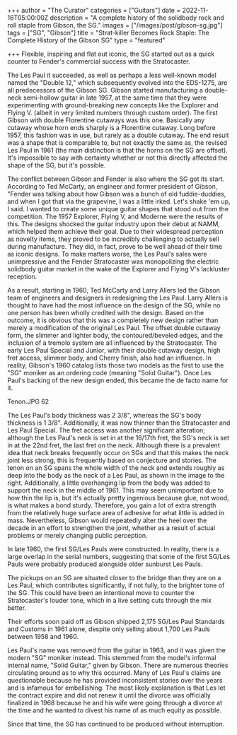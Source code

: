 +++
author = "The Curator"
categories = ["Guitars"]
date = 2022-11-16T05:00:00Z
description = "A complete history of the solidbody rock and roll staple from Gibson, the SG."
images = ["/images/post/gibson-sg.jpg"]
tags = ["SG", "Gibson"]
title = "Strat-killer Becomes Rock Staple: The Complete History of the Gibson SG"
type = "featured"

+++
Flexible, inspiring and flat out iconic, the SG started out as a quick counter to Fender's commercial success with the Stratocaster.

The Les Paul it succeeded, as well as perhaps a less well-known model named the "Double 12," which subsequently evolved into the EDS-1275, are all predecessors of the Gibson SG. Gibson started manufacturing a double-neck semi-hollow guitar in late 1957, at the same time that they were experimenting with ground-breaking new concepts like the Explorer and Flying V. (albeit in very limited numbers through custom order). The first Gibson with double Florentine cutaways was this one. Basically any cutaway whose horn ends sharply is a Florentine cutaway. Long before 1957, this fashion was in use, but rarely as a double cutaway. The end result was a shape that is comparable to, but not exactly the same as, the revised Les Paul in 1961 (the main distinction is that the horns on the SG are offset). It's impossible to say with certainty whether or not this directly affected the shape of the SG, but it's possible.

The conflict between Gibson and Fender is also where the SG got its start. According to Ted McCarty, an engineer and former president of Gibson, "Fender was talking about how Gibson was a bunch of old fuddie-duddies, and when I got that via the grapevine, I was a little irked. Let's shake 'em up, I said. I wanted to create some unique guitar shapes that stood out from the competition. The 1957 Explorer, Flying V, and Moderne were the results of this. The designs shocked the guitar industry upon their debut at NAMM, which helped them achieve their goal. Due to their widespread perception as novelty items, they proved to be incredibly challenging to actually sell during manufacture. They did, in fact, prove to be well ahead of their time as iconic designs. To make matters worse, the Les Paul's sales were unimpressive and the Fender Stratocaster was monopolizing the electric solidbody guitar market in the wake of the Explorer and Flying V's lackluster reception.

As a result, starting in 1960, Ted McCarty and Larry Allers led the Gibson team of engineers and designers in redesigning the Les Paul. Larry Allers is thought to have had the most influence on the design of the SG, while no one person has been wholly credited with the design. Based on the outcome, it is obvious that this was a completely new design rather than merely a modification of the original Les Paul. The offset double cutaway form, the slimmer and lighter body, the contoured/beveled edges, and the inclusion of a tremolo system are all influenced by the Stratocaster. The early Les Paul Special and Junior, with their double cutaway design, high fret access, slimmer body, and Cherry finish, also had an influence. In reality, Gibson's 1960 catalog lists those two models as the first to use the "SG" moniker as an ordering code (meaning "Solid Guitar"). Once Les Paul's backing of the new design ended, this became the de facto name for it.

Tenon.JPG 62

The Les Paul's body thickness was 2 3/8", whereas the SG's body thickness is 1 3/8". Additionally, it was now thinner than the Stratocaster and Les Paul Special. The fret access was another significant alteration; although the Les Paul's neck is set in at the 16/17th fret, the SG's neck is set in at the 22nd fret, the last fret on the neck. Although there is a prevalent idea that neck breaks frequently occur on SGs and that this makes the neck joint less strong, this is frequently based on conjecture and stories. The tenon on an SG spans the whole width of the neck and extends roughly as deep into the body as the neck of a Les Paul, as shown in the image to the right. Additionally, a little overhanging lip from the body was added to support the neck in the middle of 1961. This may seem unimportant due to how thin the lip is, but it's actually pretty ingenious because glue, not wood, is what makes a bond sturdy. Therefore, you gain a lot of extra strength from the relatively huge surface area of adhesive for what little is added in mass. Nevertheless, Gibson would repeatedly alter the heel over the decade in an effort to strengthen the joint, whether as a result of actual problems or merely changing public perception.

In late 1960, the first SG/Les Pauls were constructed. In reality, there is a large overlap in the serial numbers, suggesting that some of the first SG/Les Pauls were probably produced alongside older sunburst Les Pauls.

The pickups on an SG are situated closer to the bridge than they are on a Les Paul, which contributes significantly, if not fully, to the brighter tone of the SG. This could have been an intentional move to counter the Stratocaster's louder tone, which in a live setting cuts through the mix better.

Their efforts soon paid off as Gibson shipped 2,175 SG/Les Paul Standards and Customs in 1961 alone, despite only selling about 1,700 Les Pauls between 1958 and 1960.

Les Paul's name was removed from the guitar in 1963, and it was given the modern "SG" moniker instead. This stemmed from the model's informal internal name, "Solid Guitar," given by Gibson. There are numerous theories circulating around as to why this occurred. Many of Les Paul's claims are questionable because he has provided inconsistent stories over the years and is infamous for embellishing. The most likely explanation is that Les let the contract expire and did not renew it until the divorce was officially finalized in 1968 because he and his wife were going through a divorce at the time and he wanted to divest his name of as much equity as possible.

Since that time, the SG has continued to be produced without interruption.